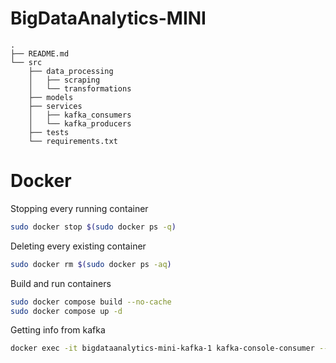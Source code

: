 # BigDataAnalytics-MINI

```
.
├── README.md
└── src
    ├── data_processing
    │   ├── scraping
    │   └── transformations
    ├── models
    ├── services
    │   ├── kafka_consumers
    │   └── kafka_producers
    ├── tests
    └── requirements.txt
```


# Docker
Stopping every running container

```sh
sudo docker stop $(sudo docker ps -q)
```


Deleting every existing container

```sh
sudo docker rm $(sudo docker ps -aq)
```


Build and run containers

```sh
sudo docker compose build --no-cache
sudo docker compose up -d
```


Getting info from kafka

```sh
docker exec -it bigdataanalytics-mini-kafka-1 kafka-console-consumer --bootstrap-server localhost:9092 --topic scraped_data --from-beginning
```
